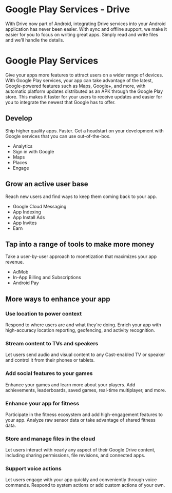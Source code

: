 Google Play Services - Drive
============================

With Drive now part of Android, integrating Drive services into your Android application has never been easier. With sync and offline support, we make it easier for you to focus on writing great apps. Simply read and write files and we’ll handle the details.





Google Play Services
====================

Give your apps more features to attract users on a wider range of devices. With Google Play services, your app can take advantage of the latest, Google-powered features such as Maps, Google+, and more, with automatic platform updates distributed as an APK through the Google Play store. This makes it faster for your users to receive updates and easier for you to integrate the newest that Google has to offer.


Develop
-------

Ship higher quality apps. Faster.
Get a headstart on your development with Google services that you can use out-of-the-box.
 - Analytics
 - Sign in with Google
 - Maps
 - Places
 - Engage



Grow an active user base
------------------------

Reach new users and find ways to keep them coming back to your app.
 - Google Cloud Messaging
 - App Indexing
 - App Install Ads
 - App Invites
 - Earn



Tap into a range of tools to make more money
--------------------------------------------

Take a user-by-user approach to monetization that maximizes your app revenue.
 - AdMob
 - In-App Billing and Subscriptions
 - Android Pay
 


More ways to enhance your app
-----------------------------

### Use location to power context

Respond to where users are and what they're doing. Enrich your app with high-accuracy location reporting, geofencing, and activity recognition.

### Stream content to TVs and speakers
Let users send audio and visual content to any Cast-enabled TV or speaker and control it from their phones or tablets.

### Add social features to your games
Enhance your games and learn more about your players. Add achievements, leaderboards, saved games, real-time multiplayer, and more.

### Enhance your app for fitness
Participate in the fitness ecosystem and add high-engagement features to your app. Analyze raw sensor data or take advantage of shared fitness data.

### Store and manage files in the cloud
Let users interact with nearly any aspect of their Google Drive content, including sharing permissions, file revisions, and connected apps.

### Support voice actions
Let users engage with your app quickly and conveniently through voice commands. Respond to system actions or add custom actions of your own.

